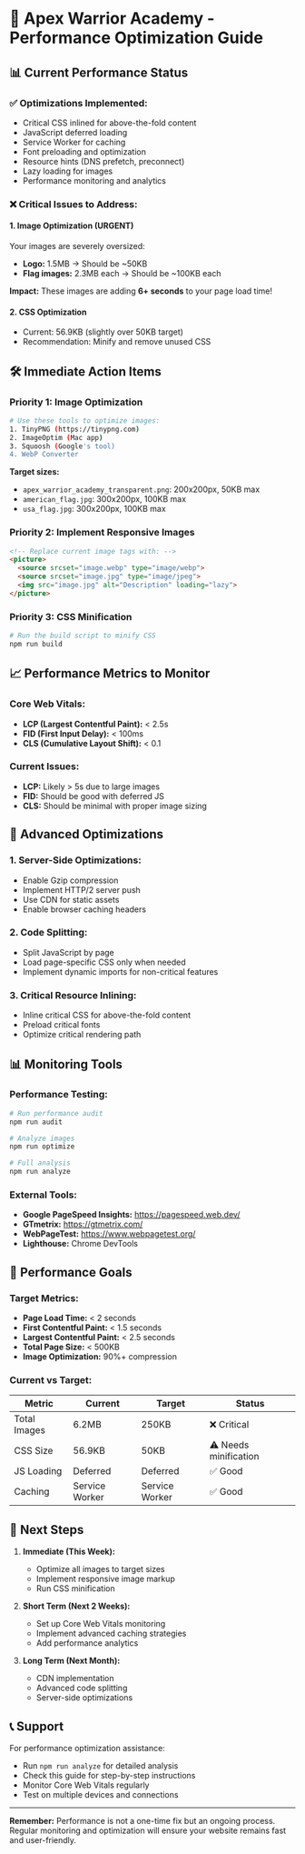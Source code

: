 # 🚀 Apex Warrior Academy - Performance Optimization Guide

## 📊 Current Performance Status

### ✅ **Optimizations Implemented:**
- Critical CSS inlined for above-the-fold content
- JavaScript deferred loading
- Service Worker for caching
- Font preloading and optimization
- Resource hints (DNS prefetch, preconnect)
- Lazy loading for images
- Performance monitoring and analytics

### ❌ **Critical Issues to Address:**

#### **1. Image Optimization (URGENT)**
Your images are severely oversized:
- **Logo:** 1.5MB → Should be ~50KB
- **Flag images:** 2.3MB each → Should be ~100KB each

**Impact:** These images are adding **6+ seconds** to your page load time!

#### **2. CSS Optimization**
- Current: 56.9KB (slightly over 50KB target)
- Recommendation: Minify and remove unused CSS

## 🛠️ **Immediate Action Items**

### **Priority 1: Image Optimization**
```bash
# Use these tools to optimize images:
1. TinyPNG (https://tinypng.com)
2. ImageOptim (Mac app)
3. Squoosh (Google's tool)
4. WebP Converter
```

**Target sizes:**
- `apex_warrior_academy_transparent.png`: 200x200px, 50KB max
- `american_flag.jpg`: 300x200px, 100KB max  
- `usa_flag.jpg`: 300x200px, 100KB max

### **Priority 2: Implement Responsive Images**
```html
<!-- Replace current image tags with: -->
<picture>
  <source srcset="image.webp" type="image/webp">
  <source srcset="image.jpg" type="image/jpeg">
  <img src="image.jpg" alt="Description" loading="lazy">
</picture>
```

### **Priority 3: CSS Minification**
```bash
# Run the build script to minify CSS
npm run build
```

## 📈 **Performance Metrics to Monitor**

### **Core Web Vitals:**
- **LCP (Largest Contentful Paint):** < 2.5s
- **FID (First Input Delay):** < 100ms  
- **CLS (Cumulative Layout Shift):** < 0.1

### **Current Issues:**
- **LCP:** Likely > 5s due to large images
- **FID:** Should be good with deferred JS
- **CLS:** Should be minimal with proper image sizing

## 🔧 **Advanced Optimizations**

### **1. Server-Side Optimizations:**
- Enable Gzip compression
- Implement HTTP/2 server push
- Use CDN for static assets
- Enable browser caching headers

### **2. Code Splitting:**
- Split JavaScript by page
- Load page-specific CSS only when needed
- Implement dynamic imports for non-critical features

### **3. Critical Resource Inlining:**
- Inline critical CSS for above-the-fold content
- Preload critical fonts
- Optimize critical rendering path

## 📊 **Monitoring Tools**

### **Performance Testing:**
```bash
# Run performance audit
npm run audit

# Analyze images
npm run optimize

# Full analysis
npm run analyze
```

### **External Tools:**
- **Google PageSpeed Insights:** https://pagespeed.web.dev/
- **GTmetrix:** https://gtmetrix.com/
- **WebPageTest:** https://www.webpagetest.org/
- **Lighthouse:** Chrome DevTools

## 🎯 **Performance Goals**

### **Target Metrics:**
- **Page Load Time:** < 2 seconds
- **First Contentful Paint:** < 1.5 seconds
- **Largest Contentful Paint:** < 2.5 seconds
- **Total Page Size:** < 500KB
- **Image Optimization:** 90%+ compression

### **Current vs Target:**
| Metric | Current | Target | Status |
|--------|---------|--------|--------|
| Total Images | 6.2MB | 250KB | ❌ Critical |
| CSS Size | 56.9KB | 50KB | ⚠️ Needs minification |
| JS Loading | Deferred | Deferred | ✅ Good |
| Caching | Service Worker | Service Worker | ✅ Good |

## 🚀 **Next Steps**

1. **Immediate (This Week):**
   - Optimize all images to target sizes
   - Implement responsive image markup
   - Run CSS minification

2. **Short Term (Next 2 Weeks):**
   - Set up Core Web Vitals monitoring
   - Implement advanced caching strategies
   - Add performance analytics

3. **Long Term (Next Month):**
   - CDN implementation
   - Advanced code splitting
   - Server-side optimizations

## 📞 **Support**

For performance optimization assistance:
- Run `npm run analyze` for detailed analysis
- Check this guide for step-by-step instructions
- Monitor Core Web Vitals regularly
- Test on multiple devices and connections

---

**Remember:** Performance is not a one-time fix but an ongoing process. Regular monitoring and optimization will ensure your website remains fast and user-friendly. 